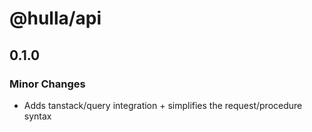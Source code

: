 # @hulla/api

## 0.1.0

### Minor Changes

- Adds tanstack/query integration + simplifies the request/procedure syntax
